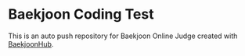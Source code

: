 # Baekjoon Coding Test
This is an auto push repository for Baekjoon Online Judge created with [BaekjoonHub](https://github.com/BaekjoonHub/BaekjoonHub).
